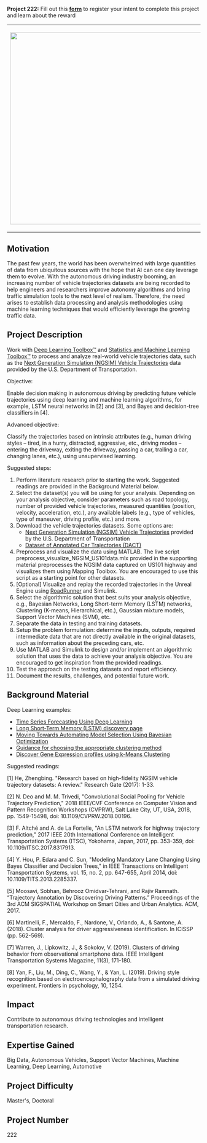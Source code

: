 **Project 222:** Fill out this <strong>[form](https://forms.office.com/Pages/ResponsePage.aspx?id=ETrdmUhDaESb3eUHKx3B5lOTzSa_A6lPqq2LJKzvpM5UMTBZRkc4UTRETjFERVRDWllQRE40OUFSQS4u)</strong> to  register your intent to complete this project and learn about the reward

<table>
<td><img src="https://gist.githubusercontent.com/robertogl/e0115dc303472a9cfd52bbbc8edb7665/raw/trafficanalysis.jpg"  width=500 /></td>
<td><p><h1>Traffic Data Analysis for Modeling and Prediction of Traffic Scenarios </h1></p>
<p>Analyze real-world traffic data to understand, model, and predict human driving trajectories. </p>
</table>

## Motivation

The past few years, the world has been overwhelmed with large quantities of data from ubiquitous sources with the hope that AI can one day leverage them to evolve. With the autonomous driving industry booming, an increasing number of vehicle trajectories datasets are being recorded to help engineers and researchers improve autonomy algorithms and bring traffic simulation tools to the next level of realism. Therefore, the need arises to establish data processing and analysis methodologies using machine learning techniques that would efficiently leverage the growing traffic data. 

## Project Description

Work with [Deep Learning Toolbox™](https://www.mathworks.com/products/deep-learning.html) and  [Statistics and Machine Learning Toolbox™](https://www.mathworks.com/products/statistics.html) to process and analyze real-world vehicle trajectories data, such as the [Next Generation Simulation (NGSIM) Vehicle Trajectories](https://data.transportation.gov/Automobiles/Next-Generation-Simulation-NGSIM-Vehicle-Trajector/8ect-6jqj) data provided by the U.S. Department of Transportation. 

Objective:

Enable decision making in autonomous driving by predicting future vehicle trajectories using deep learning and machine learning algorithms, for example, LSTM neural networks in [2] and [3], and Bayes and decision-tree classifiers in [4].  

Advanced objective: 

Classify the trajectories based on intrinsic attributes (e.g., human driving styles – tired, in a hurry, distracted, aggressive, etc., driving modes – entering the driveway, exiting the driveway, passing a car, trailing a car, changing lanes, etc.), using unsupervised learning.

Suggested steps:
1.	Perform literature research prior to starting the work. Suggested readings are provided in the Background Material below. 
2.	Select the dataset(s) you will be using for your analysis. Depending on your analysis objective, consider parameters such as road topology, number of provided vehicle trajectories, measured quantities (position, velocity, acceleration, etc.), any available labels (e.g., type of vehicles, type of maneuver, driving profile, etc.) and more.
3.	Download the vehicle trajectories datasets. Some options are:
	- [Next Generation Simulation (NGSIM) Vehicle Trajectories](https://data.transportation.gov/Automobiles/Next-Generation-Simulation-NGSIM-Vehicle-Trajector/8ect-6jqj) provided by the U.S. Department of Transportation
	- [Dataset of Annotated Car Trajectories (DACT)](https://figshare.com/articles/dataset/DACT_Dataset_of_Annotated_Car_Trajectories/5005289)
4.	Preprocess and visualize the data using MATLAB. The live script preprocess_visualize_NGSIM_US101data.mlx provided in the supporting material preprocesses the NGSIM data captured on US101 highway and visualizes them using Mapping Toolbox. You are encouraged to use this script as a starting point for other datasets. 
5.	[Optional] Visualize and replay the recorded trajectories in the Unreal Engine using [RoadRunner](https://www.mathworks.com/products/roadrunner.html) and Simulink. 
6.	Select the algorithmic solution that best suits your analysis objective, e.g., Bayesian Networks, Long Short-term Memory (LSTM) networks, Clustering (K-means, Hierarchical, etc.), Gaussian mixture models, Support Vector Machines (SVM), etc. 
7.	Separate the data in testing and training datasets.  
8.	Setup the problem formulation: determine the inputs, outputs, required intermediate data that are not directly available in the original datasets, such as information about the preceding cars, etc. 
9.	Use MATLAB and Simulink to design and/or implement an algorithmic solution that uses the data to achieve your analysis objective. You are encouraged to get inspiration from the provided readings. 
10.	Test the approach on the testing datasets and report efficiency.
11.	Document the results, challenges, and potential future work. 


## Background Material

Deep Learning examples:
-	[Time Series Forecasting Using Deep Learning](https://www.mathworks.com/help/deeplearning/ug/time-series-forecasting-using-deep-learning.html)
-	[Long Short-Term Memory (LSTM) discovery page](https://www.mathworks.com/discovery/lstm.html)
-	[Moving Towards Automating Model Selection Using Bayesian Optimization](https://www.mathworks.com/help/stats/towards-automating-model-selection.html)
-	[Guidance for choosing the appropriate clustering method](https://www.mathworks.com/help/stats/choose-cluster-analysis-method.html)
-	[Discover Gene Expression profiles using k-Means Clustering](https://www.mathworks.com/help/bioinfo/ug/gene-expression-profile-analysis.html)

Suggested readings:

[1] He, Zhengbing. "Research based on high-fidelity NGSIM vehicle trajectory datasets: A review." Research Gate (2017): 1-33.

[2] N. Deo and M. M. Trivedi, "Convolutional Social Pooling for Vehicle Trajectory Prediction," 2018 IEEE/CVF Conference on Computer Vision and Pattern Recognition Workshops (CVPRW), Salt Lake City, UT, USA, 2018, pp. 1549-15498, doi: 10.1109/CVPRW.2018.00196.

[3] F. Altché and A. de La Fortelle, "An LSTM network for highway trajectory prediction," 2017 IEEE 20th International Conference on Intelligent Transportation Systems (ITSC), Yokohama, Japan, 2017, pp. 353-359, doi: 10.1109/ITSC.2017.8317913.

[4] Y. Hou, P. Edara and C. Sun, "Modeling Mandatory Lane Changing Using Bayes Classifier and Decision Trees," in IEEE Transactions on Intelligent Transportation Systems, vol. 15, no. 2, pp. 647-655, April 2014, doi: 10.1109/TITS.2013.2285337.

[5] Moosavi, Sobhan, Behrooz Omidvar-Tehrani, and Rajiv Ramnath. “Trajectory Annotation by Discovering Driving Patterns.” Proceedings of the 3rd ACM SIGSPATIAL Workshop on Smart Cities and Urban Analytics. ACM, 2017.

[6] Martinelli, F., Mercaldo, F., Nardone, V., Orlando, A., & Santone, A. (2018). Cluster analysis for driver aggressiveness identification. In ICISSP (pp. 562-569). 

[7] Warren, J., Lipkowitz, J., & Sokolov, V. (2019). Clusters of driving behavior from observational smartphone data. IEEE Intelligent Transportation Systems Magazine, 11(3), 171-180.

[8] Yan, F., Liu, M., Ding, C., Wang, Y., & Yan, L. (2019). Driving style recognition based on electroencephalography data from a simulated driving experiment. Frontiers in psychology, 10, 1254.


## Impact

Contribute to autonomous driving technologies and intelligent transportation research. 

## Expertise Gained 

Big Data, Autonomous Vehicles, Support Vector Machines, Machine Learning, Deep Learning, Automotive


## Project Difficulty

Master's, Doctoral

## Project Number

222